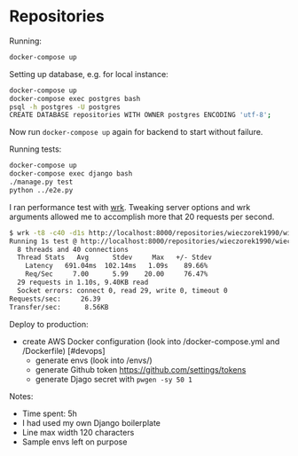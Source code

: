 # Repositories

Running:

```bash
docker-compose up
```

Setting up database, e.g. for local instance:

```bash
docker-compose up
docker-compose exec postgres bash
psql -h postgres -U postgres
CREATE DATABASE repositories WITH OWNER postgres ENCODING 'utf-8';
```

Now run `docker-compose up` again for backend to start without failure.

Running tests:

```bash
docker-compose up
docker-compose exec django bash
./manage.py test
python ../e2e.py
```

I ran performance test with [wrk](https://github.com/wg/wrk). Tweaking server options and wrk arguments allowed me
to accomplish more that 20 requests per second.

```bash
$ wrk -t8 -c40 -d1s http://localhost:8000/repositories/wieczorek1990/wieczorek1990.github.io/
Running 1s test @ http://localhost:8000/repositories/wieczorek1990/wieczorek1990.github.io/
  8 threads and 40 connections
  Thread Stats   Avg      Stdev     Max   +/- Stdev
    Latency   691.04ms  102.14ms   1.09s    89.66%
    Req/Sec     7.00      5.99    20.00     76.47%
  29 requests in 1.10s, 9.40KB read
  Socket errors: connect 0, read 29, write 0, timeout 0
Requests/sec:     26.39
Transfer/sec:      8.56KB
```

Deploy to production:

* create AWS Docker configuration (look into /docker-compose.yml and /Dockerfile) [#devops]
    * generate envs (look into /envs/)
    * generate Github token https://github.com/settings/tokens
    * generate Djago secret with `pwgen -sy 50 1`

Notes:

* Time spent: 5h
* I had used my own Django boilerplate
* Line max width 120 characters
* Sample envs left on purpose

